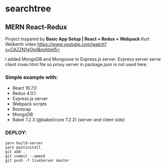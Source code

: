 # searchtree
## MERN React-Redux 
Project inspared by **Basic App Setup | React + Redux + Webpack** Kurt Weiberth video https://www.youtube.com/watch?v=CAZZN1gOjoI&nohtml5=

I added MongoDB and Mongoose to Express.js server.
Express server serve client inxex.html file so proxy server in package.json is not used here. 
### Simple example with:

 * React 16.7.0
 * Redux 4.0.1
 * Express.js server 
 * Webpack scripts
 * Bootsrap
 * MongoDB
 * Babel 7.2.3 (@babel/core 7.2.2) (server and client side)


### DEPLOY:

    yarn build-server
    yarn postinstall
    git add .
    git commit --amend
    git push -f liveServer master   

